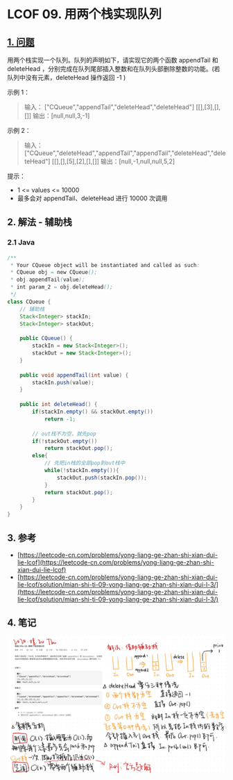 # LCOF 09. 用两个栈实现队列

## [1. 问题](https://leetcode-cn.com/problems/yong-liang-ge-zhan-shi-xian-dui-lie-lcof/)

用两个栈实现一个队列。队列的声明如下，请实现它的两个函数 appendTail 和 deleteHead ，分别完成在队列尾部插入整数和在队列头部删除整数的功能。(若队列中没有元素，deleteHead 操作返回 -1 )

示例 1：

> 输入： \["CQueue","appendTail","deleteHead","deleteHead"] \[\[],\[3],\[],\[]] 输出：\[null,null,3,-1] 

示例 2：

> 输入： \["CQueue","deleteHead","appendTail","appendTail","deleteHead","deleteHead"] \[\[],\[],\[5],\[2],\[],\[]] 输出：\[null,-1,null,null,5,2]

提示：

* 1 <= values <= 10000
* 最多会对 appendTail、deleteHead 进行 10000 次调用

## 2. 解法 - 辅助栈

### 2.1 Java

```java
/**
 * Your CQueue object will be instantiated and called as such:
 * CQueue obj = new CQueue();
 * obj.appendTail(value);
 * int param_2 = obj.deleteHead();
 */
class CQueue {
    // 辅助栈
    Stack<Integer> stackIn;
    Stack<Integer> stackOut;

    public CQueue() {
        stackIn = new Stack<Integer>();
        stackOut = new Stack<Integer>();
    }

    public void appendTail(int value) {
        stackIn.push(value);
    }

    public int deleteHead() {
        if(stackIn.empty() && stackOut.empty())
            return -1;

        // out栈不为空，就先pop
        if(!stackOut.empty())
            return stackOut.pop();
        else{
            // 先把in栈的全部pop到out栈中
            while(!stackIn.empty()){
                stackOut.push(stackIn.pop());
            }
            return stackOut.pop();
        }
    }
}
```

## 3. 参考

* [https://leetcode-cn.com/problems/yong-liang-ge-zhan-shi-xian-dui-lie-lcof](https://leetcode-cn.com/problems/yong-liang-ge-zhan-shi-xian-dui-lie-lcof)
* [https://leetcode-cn.com/problems/yong-liang-ge-zhan-shi-xian-dui-lie-lcof/solution/mian-shi-ti-09-yong-liang-ge-zhan-shi-xian-dui-l-3/](https://leetcode-cn.com/problems/yong-liang-ge-zhan-shi-xian-dui-lie-lcof/solution/mian-shi-ti-09-yong-liang-ge-zhan-shi-xian-dui-l-3/)

## 4. 笔记

![](<../../../.gitbook/assets/image (20).png>)
